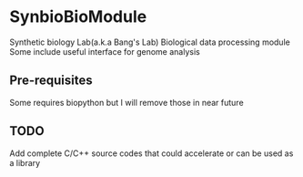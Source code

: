 # SynbioBioModule
Synthetic biology Lab(a.k.a Bang's Lab) Biological data processing module
</br>
Some include useful interface for genome analysis

## Pre-requisites
Some requires biopython but I will remove those in near future

## TODO
Add complete C/C++ source codes that could accelerate or can be used as a library
